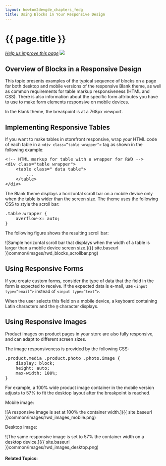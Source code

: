 ```yaml
---
layout: howtom2devgde_chapters_fedg
title: Using Blocks in Your Responsive Design
---
```

 
<h1 id="fedg_rwd_blocks">{{ page.title }}</h1>

<p><a href="{{ site.githuburl }}m2fedg/rwd/rwd_overview.md" target="_blank"><em>Help us improve this page</em></a>&nbsp;<img src="{{ site.baseurl }}common/images/newWindow.gif"/></p>

<h2 id="fedg_rwd_blocks_overview">Overview of Blocks in a Responsive Design</h2>

This topic presents examples of the typical sequence of blocks on a page for both desktop and mobile versions of the responsive Blank theme, as well as common requirements for table markup responsiveness (HTML and CSS). There is also information about the specific form attributes you have to use to make form elements responsive on mobile devices.

In the Blank theme, the breakpoint is at a 768px viewport.

<h2 id="fedg_rwd_resp-table-class">Implementing Responsive Tables</h2>

If you want to make tables in storefront responsive, wrap your HTML code of each table in a `<div class=”table wrapper”>` tag as shown in the following example:

<pre>&lt;!-- HTML markup for table with a wrapper for RWD -->
&lt;div class="table wrapper">
    &lt;table class=" data table">
        ...
    &lt;/table>
&lt;/div></pre>

The Blank theme displays a horizontal scroll bar on a mobile device only when the table is wider than the screen size. The theme uses the following CSS to style the scroll bar:

<pre>.table.wrapper {
    overflow-x: auto;
}</pre>

The following figure shows the resulting scroll bar:

![Sample horizontal scroll bar that displays when the width of a table is larger than a mobile device screen size.]({{ site.baseurl }}common/images/rwd_blocks_scrollbar.png)

<h2 id="fedg_rwd_form">Using Responsive Forms</h2>

If you create custom forms, consider the type of data that the field in the form is expected to receive. If the expected data is e-mail, use `<input type=”email”>` instead of `<input type=”text”>`. 

When the user selects this field on a mobile device, a keyboard containing Latin characters and the `@` character displays.

<h2 id="fedg_rwd_images">Using Responsive Images</h2>

Product images on product pages in your store are also fully responsive, and can adapt to different screen sizes.

The image responsiveness is provided by the following CSS:

<pre>.product.media .product.photo .photo.image {
    display: block;
    height: auto;
    max-width: 100%;
}</pre>

For example, a 100% wide product image container in the mobile version adjusts to 57% to fit the desktop layout after the breakpoint is reached.

Mobile image:

![A responsive image is set at 100% the container width.]({{ site.baseurl }}common/images/rwd_images_mobile.png)

Desktop image:

![The same responsive image is set to 57% the container width on a desktop device.]({{ site.baseurl }}common/images/rwd_images_desktop.png)




#### Related Topics:


